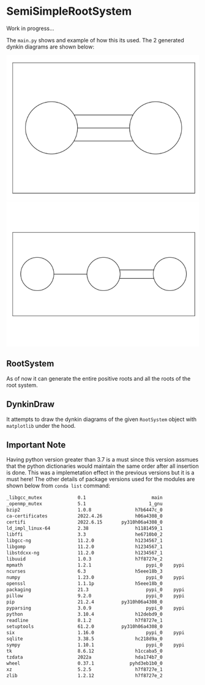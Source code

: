 # SemiSimpleRootSystem

Work in progress...

The `main.py` shows and example of how this its used. The 2 generated dynkin diagrams are shown below:

![Dynkin Diagram of G2](dia.png "Dynkin Diagram of G2")
![Dynkin Diagram of C3](dia2.png "Dynkin Diagram of C3")

## RootSystem

As of now it can generate the entire positive roots and all the roots of the root system.

## DynkinDraw

It attempts to draw the dynkin diagrams of the given `RootSystem` object with `matplotlib` under the hood.

## Important Note

Having python version greater than 3.7 is a must since this version assmues that the python dictionaries would maintain the same order after all insertion is done. This was a implemetation effect in the previous versions but it is a must here! The other details of package versions used for the modules are shown below from `conda list` command:

```# Name                    Version                   Build  Channel
_libgcc_mutex             0.1                        main  
_openmp_mutex             5.1                       1_gnu  
bzip2                     1.0.8                h7b6447c_0  
ca-certificates           2022.4.26            h06a4308_0  
certifi                   2022.6.15       py310h06a4308_0  
ld_impl_linux-64          2.38                 h1181459_1  
libffi                    3.3                  he6710b0_2  
libgcc-ng                 11.2.0               h1234567_1  
libgomp                   11.2.0               h1234567_1  
libstdcxx-ng              11.2.0               h1234567_1  
libuuid                   1.0.3                h7f8727e_2  
mpmath                    1.2.1                    pypi_0    pypi
ncurses                   6.3                  h5eee18b_3  
numpy                     1.23.0                   pypi_0    pypi
openssl                   1.1.1p               h5eee18b_0  
packaging                 21.3                     pypi_0    pypi
pillow                    9.2.0                    pypi_0    pypi
pip                       21.2.4          py310h06a4308_0  
pyparsing                 3.0.9                    pypi_0    pypi
python                    3.10.4               h12debd9_0  
readline                  8.1.2                h7f8727e_1  
setuptools                61.2.0          py310h06a4308_0  
six                       1.16.0                   pypi_0    pypi
sqlite                    3.38.5               hc218d9a_0  
sympy                     1.10.1                   pypi_0    pypi
tk                        8.6.12               h1ccaba5_0  
tzdata                    2022a                hda174b7_0  
wheel                     0.37.1             pyhd3eb1b0_0  
xz                        5.2.5                h7f8727e_1  
zlib                      1.2.12               h7f8727e_2  
```